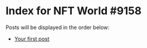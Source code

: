 # Index for NFT World #9158
Posts will be displayed in the order below:

- [Your first post](./001-first.md)

